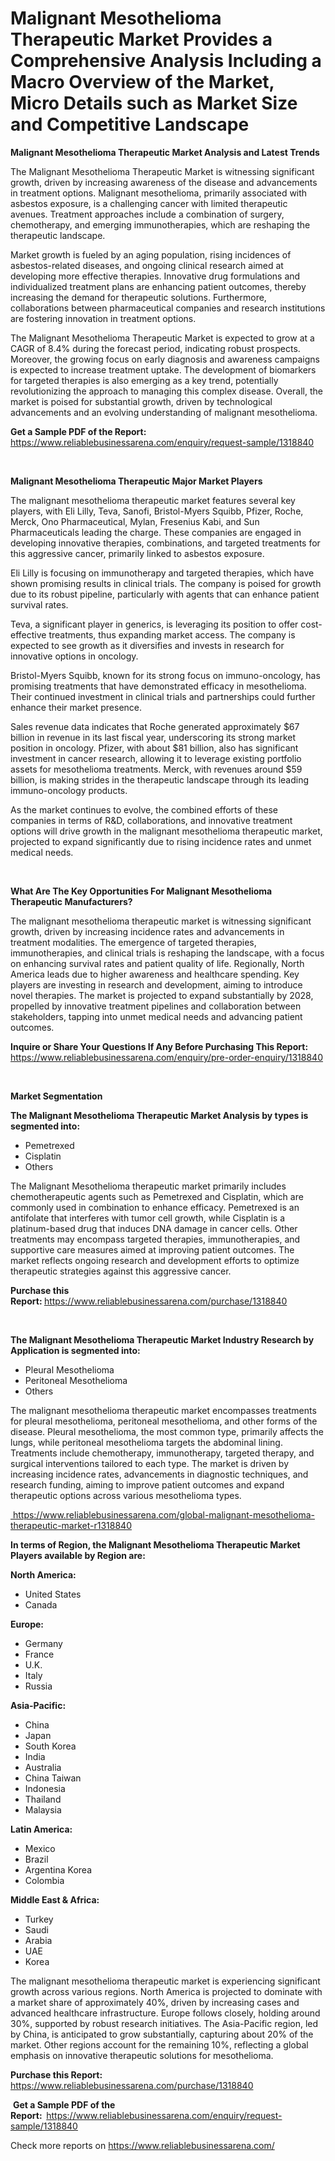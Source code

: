 <p><h1>Malignant Mesothelioma Therapeutic Market Provides a Comprehensive Analysis Including a Macro Overview of the Market, Micro Details such as Market Size and Competitive Landscape</h1></p><p><strong>Malignant Mesothelioma Therapeutic Market Analysis and Latest Trends</strong></p>
<p><p>The Malignant Mesothelioma Therapeutic Market is witnessing significant growth, driven by increasing awareness of the disease and advancements in treatment options. Malignant mesothelioma, primarily associated with asbestos exposure, is a challenging cancer with limited therapeutic avenues. Treatment approaches include a combination of surgery, chemotherapy, and emerging immunotherapies, which are reshaping the therapeutic landscape.</p><p>Market growth is fueled by an aging population, rising incidences of asbestos-related diseases, and ongoing clinical research aimed at developing more effective therapies. Innovative drug formulations and individualized treatment plans are enhancing patient outcomes, thereby increasing the demand for therapeutic solutions. Furthermore, collaborations between pharmaceutical companies and research institutions are fostering innovation in treatment options.</p><p>The Malignant Mesothelioma Therapeutic Market is expected to grow at a CAGR of 8.4% during the forecast period, indicating robust prospects. Moreover, the growing focus on early diagnosis and awareness campaigns is expected to increase treatment uptake. The development of biomarkers for targeted therapies is also emerging as a key trend, potentially revolutionizing the approach to managing this complex disease. Overall, the market is poised for substantial growth, driven by technological advancements and an evolving understanding of malignant mesothelioma.</p></p>
<p><strong>Get a Sample PDF of the Report:&nbsp;</strong> <a href="https://www.reliablebusinessarena.com/enquiry/request-sample/1318840?utm_campaign=3173&utm_medium=2&utm_source=Github&utm_content=ia&utm_term=29032025&utm_id=malignant-mesothelioma-therapeutic">https://www.reliablebusinessarena.com/enquiry/request-sample/1318840</a></p>
<p>&nbsp;</p>
<p><strong>Malignant Mesothelioma Therapeutic Major Market Players</strong></p>
<p><p>The malignant mesothelioma therapeutic market features several key players, with Eli Lilly, Teva, Sanofi, Bristol-Myers Squibb, Pfizer, Roche, Merck, Ono Pharmaceutical, Mylan, Fresenius Kabi, and Sun Pharmaceuticals leading the charge. These companies are engaged in developing innovative therapies, combinations, and targeted treatments for this aggressive cancer, primarily linked to asbestos exposure.</p><p>Eli Lilly is focusing on immunotherapy and targeted therapies, which have shown promising results in clinical trials. The company is poised for growth due to its robust pipeline, particularly with agents that can enhance patient survival rates.</p><p>Teva, a significant player in generics, is leveraging its position to offer cost-effective treatments, thus expanding market access. The company is expected to see growth as it diversifies and invests in research for innovative options in oncology.</p><p>Bristol-Myers Squibb, known for its strong focus on immuno-oncology, has promising treatments that have demonstrated efficacy in mesothelioma. Their continued investment in clinical trials and partnerships could further enhance their market presence.</p><p>Sales revenue data indicates that Roche generated approximately $67 billion in revenue in its last fiscal year, underscoring its strong market position in oncology. Pfizer, with about $81 billion, also has significant investment in cancer research, allowing it to leverage existing portfolio assets for mesothelioma treatments. Merck, with revenues around $59 billion, is making strides in the therapeutic landscape through its leading immuno-oncology products.</p><p>As the market continues to evolve, the combined efforts of these companies in terms of R&D, collaborations, and innovative treatment options will drive growth in the malignant mesothelioma therapeutic market, projected to expand significantly due to rising incidence rates and unmet medical needs.</p></p>
<p>&nbsp;</p>
<p><strong>What Are The Key Opportunities For Malignant Mesothelioma Therapeutic Manufacturers?</strong></p>
<p><p>The malignant mesothelioma therapeutic market is witnessing significant growth, driven by increasing incidence rates and advancements in treatment modalities. The emergence of targeted therapies, immunotherapies, and clinical trials is reshaping the landscape, with a focus on enhancing survival rates and patient quality of life. Regionally, North America leads due to higher awareness and healthcare spending. Key players are investing in research and development, aiming to introduce novel therapies. The market is projected to expand substantially by 2028, propelled by innovative treatment pipelines and collaboration between stakeholders, tapping into unmet medical needs and advancing patient outcomes.</p></p>
<p><strong>Inquire or Share Your Questions If Any Before Purchasing This Report:</strong> <a href="https://www.reliablebusinessarena.com/enquiry/pre-order-enquiry/1318840?utm_campaign=3173&utm_medium=2&utm_source=Github&utm_content=ia&utm_term=29032025&utm_id=malignant-mesothelioma-therapeutic">https://www.reliablebusinessarena.com/enquiry/pre-order-enquiry/1318840</a></p>
<p>&nbsp;</p>
<p><strong>Market Segmentation</strong></p>
<p><strong>The Malignant Mesothelioma Therapeutic Market Analysis by types is segmented into:</strong></p>
<p><ul><li>Pemetrexed</li><li>Cisplatin</li><li>Others</li></ul></p>
<p><p>The Malignant Mesothelioma therapeutic market primarily includes chemotherapeutic agents such as Pemetrexed and Cisplatin, which are commonly used in combination to enhance efficacy. Pemetrexed is an antifolate that interferes with tumor cell growth, while Cisplatin is a platinum-based drug that induces DNA damage in cancer cells. Other treatments may encompass targeted therapies, immunotherapies, and supportive care measures aimed at improving patient outcomes. The market reflects ongoing research and development efforts to optimize therapeutic strategies against this aggressive cancer.</p></p>
<p><strong>Purchase this Report:&nbsp;</strong><a href="https://www.reliablebusinessarena.com/purchase/1318840?utm_campaign=3173&utm_medium=2&utm_source=Github&utm_content=ia&utm_term=29032025&utm_id=malignant-mesothelioma-therapeutic">https://www.reliablebusinessarena.com/purchase/1318840</a></p>
<p>&nbsp;</p>
<p><strong>The Malignant Mesothelioma Therapeutic Market Industry Research by Application is segmented into:</strong></p>
<p><ul><li>Pleural Mesothelioma</li><li>Peritoneal Mesothelioma</li><li>Others</li></ul></p>
<p><p>The malignant mesothelioma therapeutic market encompasses treatments for pleural mesothelioma, peritoneal mesothelioma, and other forms of the disease. Pleural mesothelioma, the most common type, primarily affects the lungs, while peritoneal mesothelioma targets the abdominal lining. Treatments include chemotherapy, immunotherapy, targeted therapy, and surgical interventions tailored to each type. The market is driven by increasing incidence rates, advancements in diagnostic techniques, and research funding, aiming to improve patient outcomes and expand therapeutic options across various mesothelioma types.</p></p>
<p><a href="https://www.reliablebusinessarena.com/global-malignant-mesothelioma-therapeutic-market-r1318840?utm_campaign=3173&utm_medium=2&utm_source=Github&utm_content=ia&utm_term=29032025&utm_id=malignant-mesothelioma-therapeutic">&nbsp;https://www.reliablebusinessarena.com/global-malignant-mesothelioma-therapeutic-market-r1318840</a></p>
<p><strong>In terms of Region, the Malignant Mesothelioma Therapeutic Market Players available by Region are:</strong></p>
<p>
    <p> <strong> North America: </strong>
        <ul>
            <li>United States</li>
            <li>Canada</li>
        </ul>
        </p> 
    <p> <strong> Europe: </strong>
        <ul>
            <li>Germany</li>
            <li>France</li>
            <li>U.K.</li>
            <li>Italy</li>
            <li>Russia</li>
        </ul>
        </p> 
    <p> <strong> Asia-Pacific: </strong>
        <ul>
            <li>China</li>
            <li>Japan</li>
            <li>South Korea</li>
            <li>India</li>
            <li>Australia</li>
            <li>China Taiwan</li>
            <li>Indonesia</li>
            <li>Thailand</li>
            <li>Malaysia</li>
        </ul>
        </p> 
    <p> <strong> Latin America: </strong>
        <ul>
            <li>Mexico</li>
            <li>Brazil</li>
            <li>Argentina Korea</li>
            <li>Colombia</li>
        </ul>
        </p> 
    <p> <strong> Middle East & Africa: </strong>
        <ul>
            <li>Turkey</li>
            <li>Saudi</li>
            <li>Arabia</li>
            <li>UAE</li>
            <li>Korea</li>
        </ul>
    </p>
    </p>
<p><p>The malignant mesothelioma therapeutic market is experiencing significant growth across various regions. North America is projected to dominate with a market share of approximately 40%, driven by increasing cases and advanced healthcare infrastructure. Europe follows closely, holding around 30%, supported by robust research initiatives. The Asia-Pacific region, led by China, is anticipated to grow substantially, capturing about 20% of the market. Other regions account for the remaining 10%, reflecting a global emphasis on innovative therapeutic solutions for mesothelioma.</p></p>
<p><strong>Purchase this Report: </strong><a href="https://www.reliablebusinessarena.com/purchase/1318840?utm_campaign=3173&utm_medium=2&utm_source=Github&utm_content=ia&utm_term=29032025&utm_id=malignant-mesothelioma-therapeutic">https://www.reliablebusinessarena.com/purchase/1318840</a></p>
<p>&nbsp;<strong>Get a Sample PDF of the Report:&nbsp;&nbsp;</strong><a href="https://www.reliablebusinessarena.com/enquiry/request-sample/1318840?utm_campaign=3173&utm_medium=2&utm_source=Github&utm_content=ia&utm_term=29032025&utm_id=malignant-mesothelioma-therapeutic">https://www.reliablebusinessarena.com/enquiry/request-sample/1318840</a></p>
<p><strong></strong></p>
<p>Check more reports on <a href="https://www.reliablebusinessarena.com/?utm_campaign=3173&utm_medium=2&utm_source=Github&utm_content=ia&utm_term=29032025&utm_id=malignant-mesothelioma-therapeutic">https://www.reliablebusinessarena.com/</a></p>